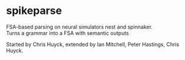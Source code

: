 # spikeparse
FSA-based parsing on neural simulators nest and spinnaker.  
Turns a grammar into a FSA with semantic outputs

Started by Chris Huyck, extended by Ian Mitchell, Peter Hastings,
Chris Huyck.

